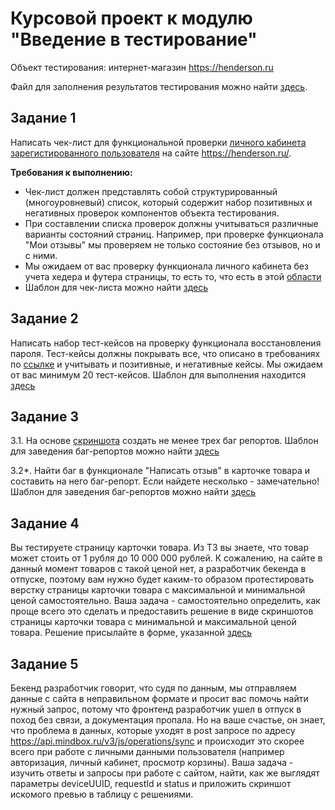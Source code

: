 # Курсовой проект к модулю "Введение в тестирование"

Объект тестирования: интернет-магазин https://henderson.ru

Файл для заполнения результатов тестирования можно найти [здесь](https://docs.google.com/spreadsheets/d/1Nl2_n46HvTIdv7JpbNLjOtMcWSuYpblZjyxlsBFKanY/edit?usp=sharing).

## Задание 1

Написать чек-лист для функциональной проверки [личного кабинета зарегистированного пользователя](https://henderson.ru/cabinet/) на сайте https://henderson.ru/.

**Требования к выполнению:**
* Чек-лист должен представлять собой структурированный (многоуровневый) список, который содержит набор позитивных и негативных проверок компонентов объекта тестирования.
* При составлении списка проверок должны учитываться различные варианты состояний страниц. Например, при проверке функционала "Мои отзывы" мы проверяем не только состояние без отзывов, но и с ними.
* Мы ожидаем от вас проверку функционала личного кабинета без учета хедера и футера страницы, то есть то, что есть в этой [области](https://prnt.sc/112e3e7)
* Шаблон для чек-листа можно найти [здесь](https://docs.google.com/spreadsheets/d/1Nl2_n46HvTIdv7JpbNLjOtMcWSuYpblZjyxlsBFKanY/edit?usp=sharing)

## Задание 2

Написать набор тест-кейсов на проверку функционала восстановления пароля. Тест-кейсы должны покрывать все, что описано в требованиях по [ссылке](https://docs.google.com/document/d/12deDbATIy0Xps8MiWvumNqHISfAlFc4etY8F4lPcqJ4/edit?usp=sharing) и учитывать и позитивные, и негативные кейсы.
Мы ожидаем от вас минимум 20 тест-кейсов.
Шаблон для выполнения находится [здесь](https://docs.google.com/spreadsheets/d/1Nl2_n46HvTIdv7JpbNLjOtMcWSuYpblZjyxlsBFKanY/edit?usp=sharing)

## Задание 3

3.1. На основе [скриншота](https://prnt.sc/114niqm) создать не менее трех баг репортов.
Шаблон для заведения баг-репортов можно найти [здесь](https://docs.google.com/spreadsheets/d/1Nl2_n46HvTIdv7JpbNLjOtMcWSuYpblZjyxlsBFKanY/edit?usp=sharing)


3.2*. Найти баг в функционале "Написать отзыв" в карточке товара и составить на него баг-репорт. Если найдете несколько - замечательно!
Шаблон для заведения баг-репортов можно найти [здесь](https://docs.google.com/spreadsheets/d/1Nl2_n46HvTIdv7JpbNLjOtMcWSuYpblZjyxlsBFKanY/edit?usp=sharing)

## Задание 4

Вы тестируете страницу карточки товара. Из ТЗ вы знаете, что товар может стоить от 1 рубля до 10 000 000 рублей. К сожалению, на сайте в данный момент товаров с такой ценой нет, а разработчик бекенда в отпуске, поэтому вам нужно будет каким-то образом протестировать верстку страницы карточки товара с максимальной и минимальной ценой самостоятельно.
Ваша задача - самостоятельно определить, как проще всего это сделать и предоставить решение в виде скриншотов страницы карточки товара с минимальной и максимальной ценой товара.
Решение присылайте в форме, указанной [здесь](https://docs.google.com/spreadsheets/d/1Nl2_n46HvTIdv7JpbNLjOtMcWSuYpblZjyxlsBFKanY/edit?usp=sharing)

## Задание 5

Бекенд разработчик говорит, что судя по данным, мы отправляем данные с сайта в неправильном формате и просит вас помочь найти нужный запрос, потому что фронтенд разработчик ушел в отпуск в поход без связи, а документация пропала. Но на ваше счастье, он знает, что проблема в данных, которые уходят в post запросе по адресу https://api.mindbox.ru/v3/js/operations/sync и происходит это скорее всего при работе с личными данными пользователя (например авторизация, личный кабинет, просмотр корзины). Ваша задача - изучить ответы и запросы при работе с сайтом, найти, как же выглядят параметры deviceUUID, requestId и status и приложить скриншот искомого превью в таблицу с решениями.



